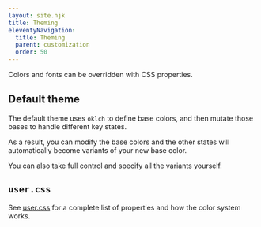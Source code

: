 ```yaml
---
layout: site.njk
title: Theming
eleventyNavigation:
  title: Theming
  parent: customization
  order: 50
---
```


Colors and fonts can be overridden with CSS properties.

## Default theme

The default theme uses `oklch` to define base colors,
and then mutate those bases to handle different key states.

As a result, you can modify the base colors and the other states will automatically become variants of your new base color.

You can also take full control and specify all the variants yourself.

## `user.css`

See [user.css](https://github.com/mrled/KeymapKit/blob/master/ui/src/styles/properties/user.css)
for a complete list of properties and how the color system works.
